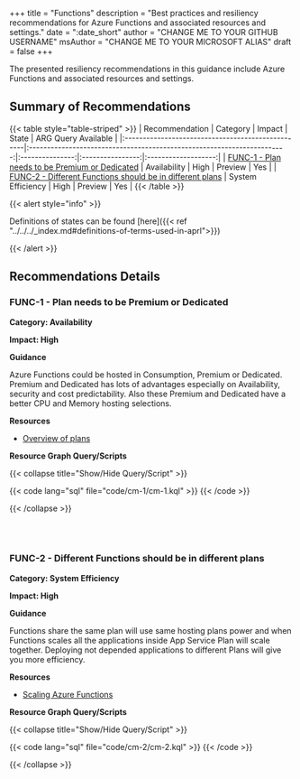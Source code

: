 +++
title = "Functions"
description = "Best practices and resiliency recommendations for Azure Functions and associated resources and settings."
date = ":date_short"
author = "CHANGE ME TO YOUR GITHUB USERNAME"
msAuthor = "CHANGE ME TO YOUR MICROSOFT ALIAS"
draft = false
+++

The presented resiliency recommendations in this guidance include Azure Functions and associated resources and settings.

## Summary of Recommendations

{{< table style="table-striped" >}}
| Recommendation                                    |                                Category                                 |     Impact      |      State       | ARG Query Available |
|:--------------------------------------------------|:-----------------------------------------------------------------------:|:---------------:|:----------------:|:-------------------:|
| [FUNC-1 - Plan needs to be Premium or Dedicated](#func-1---plan-needs-to-be-premium-or-dedicated)                                                                                                   |   Availability    |  High  | Preview |         Yes         |
| [FUNC-2 - Different Functions should be in different plans](#func-2---different-functions-should-be-in-different-plans)                                                                                                   |   System Efficiency    |  High  | Preview |         Yes         |
{{< /table >}}

{{< alert style="info" >}}

Definitions of states can be found [here]({{< ref "../../../_index.md#definitions-of-terms-used-in-aprl">}})

{{< /alert >}}

## Recommendations Details

### FUNC-1 - Plan needs to be Premium or Dedicated

**Category: Availability**

**Impact: High**

**Guidance**

Azure Functions could be hosted in Consumption, Premium or Dedicated. Premium and Dedicated has lots of advantages especially on Availability, security and cost predictability. Also these Premium and Dedicated have a better CPU and Memory hosting selections.

**Resources**

- [Overview of plans](https://learn.microsoft.com/en-us/azure/azure-functions/functions-scale#overview-of-plans)

**Resource Graph Query/Scripts**

{{< collapse title="Show/Hide Query/Script" >}}

{{< code lang="sql" file="code/cm-1/cm-1.kql" >}} {{< /code >}}

{{< /collapse >}}

<br><br>

### FUNC-2 - Different Functions should be in different plans

**Category: System Efficiency**

**Impact: High**

**Guidance**

Functions share the same plan will use same hosting plans power and when Functions scales all the applications inside App Service Plan will scale together. Deploying not depended applications to different Plans will give you more efficiency.

**Resources**

- [Scaling Azure Functions](https://learn.microsoft.com/en-us/azure/azure-functions/event-driven-scaling?tabs=azure-cli)

**Resource Graph Query/Scripts**

{{< collapse title="Show/Hide Query/Script" >}}

{{< code lang="sql" file="code/cm-2/cm-2.kql" >}} {{< /code >}}

{{< /collapse >}}

<br><br>

